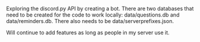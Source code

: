 Exploring the discord.py API by creating a bot. There are two databases that need to be created for the code to work locally: data/questions.db and data/reminders.db. There also needs to be data/serverprefixes.json. 

Will continue to add features as long as people in my server use it.
